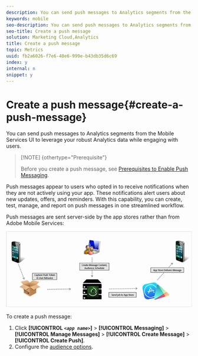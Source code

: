 ```yaml
---
description: You can send push messages to Analytics segments from the Mobile Services UI to leverage your robust Analytics data while engaging with users.
keywords: mobile
seo-description: You can send push messages to Analytics segments from the Mobile Services UI to leverage your robust Analytics data while engaging with users.
seo-title: Create a push message
solution: Marketing Cloud,Analytics
title: Create a push message
topic: Metrics
uuid: fb2a6026-f7e6-40e6-999e-b43db35d6c69
index: y
internal: n
snippet: y
---
```


# Create a push message{#create-a-push-message}

You can send push messages to Analytics segments from the Mobile Services UI to leverage your robust Analytics data while engaging with users.

>[!NOTE] {othertype="Prerequisite"}
>
>Before you create a push message, see [Prerequisites to Enable Push Messaging](../../c-manage-app-settings/c-mob-confg-app/configure-push-messaging/prerequisites-push-messaging.md#concept_28A61FEE3C7F48F1866BD1995EC43ACE).

Push messages appear to users who opted in to receive notifications when they are not actively using your app. These notifications alert users about new updates, offers, and reminders. With this capability, you can create, test, manage, and report on push messages in one streamlined workflow.

Push messages are sent server-side by the app stores rather than from Adobe Mobile Services:

![](assets/push_message_diagram.png)

To create a push message: 

1. Click **[!UICONTROL *`<app name>`*]** > **[!UICONTROL Messaging]** > **[!UICONTROL Manage Messages]** > **[!UICONTROL Create Message]** > **[!UICONTROL Create Push]**.
1. Configure the [audience options](../../in-app-messaging/t-create-push-message/c-audience-push-message.md#concept_2A4EFA42181B41A98477C0E9164E017E).
